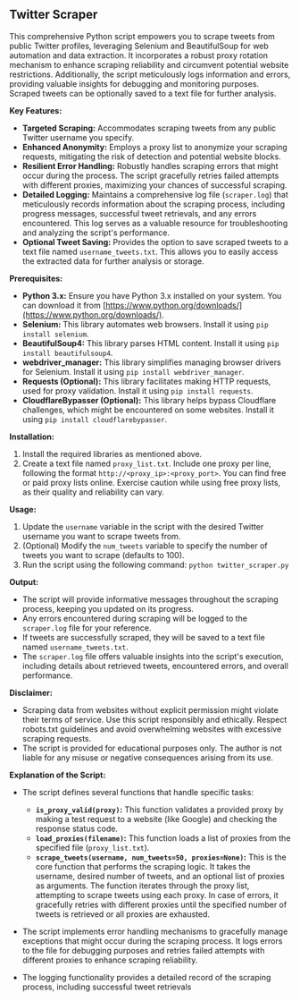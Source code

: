 ## Twitter Scraper

This comprehensive Python script empowers you to scrape tweets from public Twitter profiles, leveraging Selenium and BeautifulSoup for web automation and data extraction. It incorporates a robust proxy rotation mechanism to enhance scraping reliability and circumvent potential website restrictions. Additionally, the script meticulously logs information and errors, providing valuable insights for debugging and monitoring purposes. Scraped tweets can be optionally saved to a text file for further analysis.

**Key Features:**

* **Targeted Scraping:** Accommodates scraping tweets from any public Twitter username you specify.
* **Enhanced Anonymity:** Employs a proxy list to anonymize your scraping requests, mitigating the risk of detection and potential website blocks.
* **Resilient Error Handling:** Robustly handles scraping errors that might occur during the process. The script gracefully retries failed attempts with different proxies, maximizing your chances of successful scraping.
* **Detailed Logging:** Maintains a comprehensive log file (`scraper.log`) that meticulously records information about the scraping process, including progress messages, successful tweet retrievals, and any errors encountered. This log serves as a valuable resource for troubleshooting and analyzing the script's performance.
* **Optional Tweet Saving:** Provides the option to save scraped tweets to a text file named `username_tweets.txt`. This allows you to easily access the extracted data for further analysis or storage.

**Prerequisites:**

* **Python 3.x:** Ensure you have Python 3.x installed on your system. You can download it from [https://www.python.org/downloads/](https://www.python.org/downloads/).
* **Selenium:** This library automates web browsers. Install it using `pip install selenium`.
* **BeautifulSoup4:** This library parses HTML content. Install it using `pip install beautifulsoup4`.
* **webdriver_manager:** This library simplifies managing browser drivers for Selenium. Install it using `pip install webdriver_manager`.
* **Requests (Optional):** This library facilitates making HTTP requests, used for proxy validation. Install it using `pip install requests`.
* **CloudflareBypasser (Optional):** This library helps bypass Cloudflare challenges, which might be encountered on some websites. Install it using `pip install cloudflarebypasser`.

**Installation:**

1. Install the required libraries as mentioned above.
2. Create a text file named `proxy_list.txt`. Include one proxy per line, following the format `http://<proxy_ip>:<proxy_port>`. You can find free or paid proxy lists online. Exercise caution while using free proxy lists, as their quality and reliability can vary.

**Usage:**

1. Update the `username` variable in the script with the desired Twitter username you want to scrape tweets from.
2. (Optional) Modify the `num_tweets` variable to specify the number of tweets you want to scrape (defaults to 100).
3. Run the script using the following command: `python twitter_scraper.py`

**Output:**

* The script will provide informative messages throughout the scraping process, keeping you updated on its progress.
* Any errors encountered during scraping will be logged to the `scraper.log` file for your reference.
* If tweets are successfully scraped, they will be saved to a text file named `username_tweets.txt`.
* The `scraper.log` file offers valuable insights into the script's execution, including details about retrieved tweets, encountered errors, and overall performance.

**Disclaimer:**

* Scraping data from websites without explicit permission might violate their terms of service. Use this script responsibly and ethically. Respect robots.txt guidelines and avoid overwhelming websites with excessive scraping requests.
* The script is provided for educational purposes only. The author is not liable for any misuse or negative consequences arising from its use.

**Explanation of the Script:**

* The script defines several functions that handle specific tasks:
    * **`is_proxy_valid(proxy)`:** This function validates a provided proxy by making a test request to a website (like Google) and checking the response status code.
    * **`load_proxies(filename)`:** This function loads a list of proxies from the specified file (`proxy_list.txt`).
    * **`scrape_tweets(username, num_tweets=50, proxies=None)`:** This is the core function that performs the scraping logic. It takes the username, desired number of tweets, and an optional list of proxies as arguments. The function iterates through the proxy list, attempting to scrape tweets using each proxy. In case of errors, it gracefully retries with different proxies until the specified number of tweets is retrieved or all proxies are exhausted.

* The script implements error handling mechanisms to gracefully manage exceptions that might occur during the scraping process. It logs errors to the file for debugging purposes and retries failed attempts with different proxies to enhance scraping reliability.

* The logging functionality provides a detailed record of the scraping process, including successful tweet retrievals
